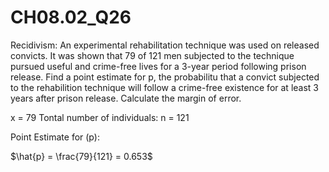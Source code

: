 # CH08.02_Q26 #

Recidivism: An experimental rehabilitation technique was used on released convicts. It was shown that 79 of 121 men subjected to the technique pursued useful and crime-free lives for a 3-year period following prison release. Find a point estimate for p, the probabilitu that a convict subjected to the rehabilition technique will follow a crime-free existence for at least 3 years after prison release. Calculate the margin of error.



x = 79
Tontal number of individuals: n = 121

Point Estimate for (p):

$\hat{p} = \frac{79}{121} = 0.653$
